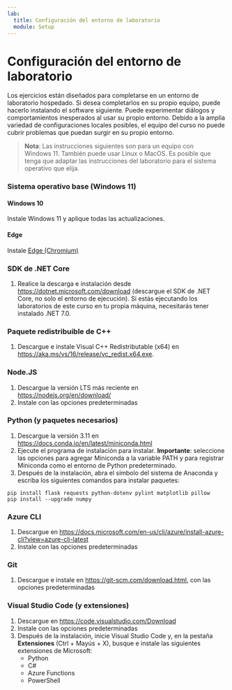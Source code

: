```yaml
---
lab:
  title: Configuración del entorno de laboratorio
  module: Setup
---
```


# Configuración del entorno de laboratorio

Los ejercicios están diseñados para completarse en un entorno de laboratorio hospedado. Si desea completarlos en su propio equipo, puede hacerlo instalando el software siguiente. Puede experimentar diálogos y comportamientos inesperados al usar su propio entorno. Debido a la amplia variedad de configuraciones locales posibles, el equipo del curso no puede cubrir problemas que puedan surgir en su propio entorno.

> **Nota**: Las instrucciones siguientes son para un equipo con Windows 11. También puede usar Linux o MacOS. Es posible que tenga que adaptar las instrucciones del laboratorio para el sistema operativo que elija.

### Sistema operativo base (Windows 11)

#### Windows 10

Instale Windows 11 y aplique todas las actualizaciones.

#### Edge

Instale [Edge (Chromium)](https://microsoft.com/edge)

### SDK de .NET Core

1. Realice la descarga e instalación desde https://dotnet.microsoft.com/download (descargue el SDK de .NET Core, no solo el entorno de ejecución). Si estás ejecutando los laboratorios de este curso en tu propia máquina, necesitarás tener instalado .NET 7.0.

### Paquete redistribuible de C++

1. Descargue e instale Visual C++ Redistributable (x64) en https://aka.ms/vs/16/release/vc_redist.x64.exe.

### Node.JS

1. Descargue la versión LTS más reciente en https://nodejs.org/en/download/ 
2. Instale con las opciones predeterminadas

### Python (y paquetes necesarios)

1. Descargue la versión 3.11 en https://docs.conda.io/en/latest/miniconda.html 
2. Ejecute el programa de instalación para instalar. **Importante**: seleccione las opciones para agregar Miniconda a la variable PATH y para registrar Miniconda como el entorno de Python predeterminado.
3. Después de la instalación, abra el símbolo del sistema de Anaconda y escriba los siguientes comandos para instalar paquetes: 

```
pip install flask requests python-dotenv pylint matplotlib pillow
pip install --upgrade numpy
```

### Azure CLI

1. Descargue en https://docs.microsoft.com/en-us/cli/azure/install-azure-cli?view=azure-cli-latest 
2. Instale con las opciones predeterminadas

### Git

1. Descargue e instale en https://git-scm.com/download.html, con las opciones predeterminadas


### Visual Studio Code (y extensiones)

1. Descargue en https://code.visualstudio.com/Download 
2. Instale con las opciones predeterminadas 
3. Después de la instalación, inicie Visual Studio Code y, en la pestaña **Extensiones** (Ctrl + Mayús + X), busque e instale las siguientes extensiones de Microsoft:
    - Python
    - C#
    - Azure Functions
    - PowerShell
